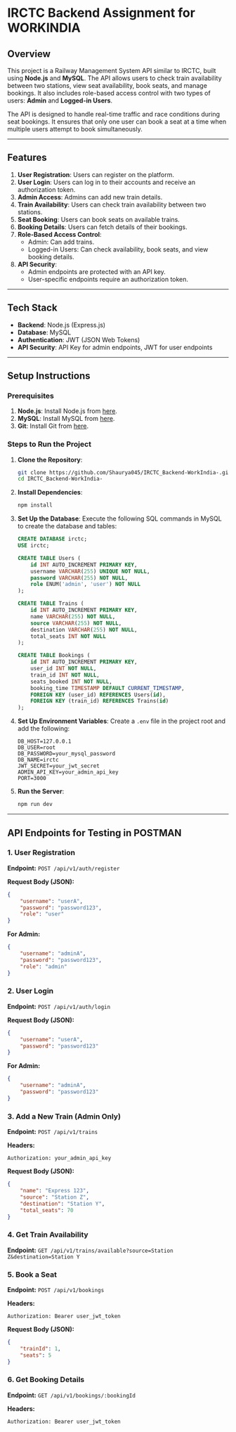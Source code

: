 # IRCTC Backend Assignment for WORKINDIA

## Overview

This project is a Railway Management System API similar to IRCTC, built using **Node.js** and **MySQL**. The API allows users to check train availability between two stations, view seat availability, book seats, and manage bookings. It also includes role-based access control with two types of users: **Admin** and **Logged-in Users**.

The API is designed to handle real-time traffic and race conditions during seat bookings. It ensures that only one user can book a seat at a time when multiple users attempt to book simultaneously.

---

## Features

1. **User Registration**: Users can register on the platform.
2. **User Login**: Users can log in to their accounts and receive an authorization token.
3. **Admin Access**: Admins can add new train details.
4. **Train Availability**: Users can check train availability between two stations.
5. **Seat Booking**: Users can book seats on available trains.
6. **Booking Details**: Users can fetch details of their bookings.
7. **Role-Based Access Control**:
   - Admin: Can add trains.
   - Logged-in Users: Can check availability, book seats, and view booking details.
8. **API Security**:
   - Admin endpoints are protected with an API key.
   - User-specific endpoints require an authorization token.

---

## Tech Stack

- **Backend**: Node.js (Express.js)
- **Database**: MySQL
- **Authentication**: JWT (JSON Web Tokens)
- **API Security**: API Key for admin endpoints, JWT for user endpoints

---

## Setup Instructions

### Prerequisites

1. **Node.js**: Install Node.js from [here](https://nodejs.org/).
2. **MySQL**: Install MySQL from [here](https://dev.mysql.com/downloads/installer/).
3. **Git**: Install Git from [here](https://git-scm.com/).

### Steps to Run the Project

1. **Clone the Repository**:
   ```bash
   git clone https://github.com/Shaurya045/IRCTC_Backend-WorkIndia-.git
   cd IRCTC_Backend-WorkIndia-
   ```

2. **Install Dependencies**:
   ```bash
   npm install
   ```

3. **Set Up the Database**:
   Execute the following SQL commands in MySQL to create the database and tables:
   ```sql
   CREATE DATABASE irctc;
   USE irctc;

   CREATE TABLE Users (
       id INT AUTO_INCREMENT PRIMARY KEY,
       username VARCHAR(255) UNIQUE NOT NULL,
       password VARCHAR(255) NOT NULL,
       role ENUM('admin', 'user') NOT NULL
   );

   CREATE TABLE Trains (
       id INT AUTO_INCREMENT PRIMARY KEY,
       name VARCHAR(255) NOT NULL,
       source VARCHAR(255) NOT NULL,
       destination VARCHAR(255) NOT NULL,
       total_seats INT NOT NULL
   );

   CREATE TABLE Bookings (
       id INT AUTO_INCREMENT PRIMARY KEY,
       user_id INT NOT NULL,
       train_id INT NOT NULL,
       seats_booked INT NOT NULL,
       booking_time TIMESTAMP DEFAULT CURRENT_TIMESTAMP,
       FOREIGN KEY (user_id) REFERENCES Users(id),
       FOREIGN KEY (train_id) REFERENCES Trains(id)
   );
   ```

4. **Set Up Environment Variables**:
   Create a `.env` file in the project root and add the following:
   ```env
   DB_HOST=127.0.0.1
   DB_USER=root
   DB_PASSWORD=your_mysql_password
   DB_NAME=irctc
   JWT_SECRET=your_jwt_secret
   ADMIN_API_KEY=your_admin_api_key
   PORT=3000
   ```

5. **Run the Server**:
   ```bash
   npm run dev
   ```

---

## API Endpoints for Testing in POSTMAN

### 1. **User Registration**
   **Endpoint:** `POST /api/v1/auth/register`
   
   **Request Body (JSON):**
   ```json
   {
       "username": "userA",
       "password": "password123",
       "role": "user"
   }
   ```
   
   **For Admin:**
   ```json
   {
       "username": "adminA",
       "password": "password123",
       "role": "admin"
   }
   ```

### 2. **User Login**
   **Endpoint:** `POST /api/v1/auth/login`
   
   **Request Body (JSON):**
   ```json
   {
       "username": "userA",
       "password": "password123"
   }
   ```
   
   **For Admin:**
   ```json
   {
       "username": "adminA",
       "password": "password123"
   }
   ```

### 3. **Add a New Train (Admin Only)**
   **Endpoint:** `POST /api/v1/trains`
   
   **Headers:**
   ```
   Authorization: your_admin_api_key
   ```
   
   **Request Body (JSON):**
   ```json
   {
       "name": "Express 123",
       "source": "Station Z",
       "destination": "Station Y",
       "total_seats": 70
   }
   ```

### 4. **Get Train Availability**
   **Endpoint:** `GET /api/v1/trains/available?source=Station Z&destination=Station Y`

### 5. **Book a Seat**
   **Endpoint:** `POST /api/v1/bookings`
   
   **Headers:**
   ```
   Authorization: Bearer user_jwt_token
   ```
   
   **Request Body (JSON):**
   ```json
   {
       "trainId": 1,
       "seats": 5
   }
   ```

### 6. **Get Booking Details**
   **Endpoint:** `GET /api/v1/bookings/:bookingId`
   
   **Headers:**
   ```
   Authorization: Bearer user_jwt_token
   ```
